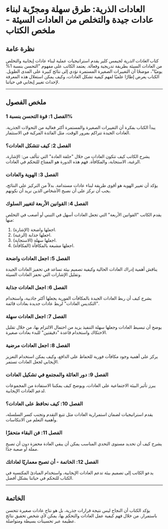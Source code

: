 # **العادات الذرية: طرق سهلة ومجرّبة لبناء عادات جيدة والتخلص من العادات السيئة - ملخص الكتاب**

## **نظرة عامة**
كتاب *العادات الذرية* لجيمس كلير يقدم استراتيجيات عملية لبناء عادات إيجابية والتخلص من العادات السيئة بطريقة تدريجية وفعالة. يعتمد الكاتب على مفهوم "التحسن بنسبة 1% يوميًا"، موضحًا أن التغييرات الصغيرة المستمرة تؤدي إلى نتائج كبيرة على المدى الطويل. الكتاب يعرض إطارًا علميًا لفهم كيفية تشكل العادات، وكيف يمكن استغلال هذه المعرفة لإحداث تغيير إيجابي في حياتنا.

---

## **ملخص الفصول**

### **الفصل 1: قوة التحسن بنسبة 1%**
يبدأ الكتاب بفكرة أن التغييرات الصغيرة والمستمرة أكثر فعالية من التحولات الجذرية. العادات الجيدة تتراكم بمرور الوقت، مثل الفائدة المركبة في الاستثمار.

### **الفصل 2: كيف تتشكل العادات؟**
يشرح الكاتب كيف تتكون العادات من خلال "حلقة العادة" التي تتألف من: الإشارة، الرغبة، الاستجابة، والمكافأة. فهم هذه الدورة هو المفتاح للتحكم في العادات.

### **الفصل 3: الهوية والعادات**
يؤكد أن تغيير الهوية هو أقوى طريقة لبناء عادات مستدامة. بدلاً من التركيز على النتائج، يجب أن نركز على أن نصبح الأشخاص الذين نريد أن نكونهم.

### **الفصل 4: القوانين الأربعة لتغيير السلوك**
يقدم الكاتب "القوانين الأربعة" التي تجعل العادات أسهل في التبني أو أصعب في التخلص منها:
1. اجعلها واضحة (الإشارة).
2. اجعلها جذابة (الرغبة).
3. اجعلها سهلة (الاستجابة).
4. اجعلها مشبعة بالمكافأة (المكافأة).

### **الفصل 5: اجعل العادات واضحة**
يناقش أهمية إدراك العادات الحالية وكيفية تصميم بيئة تساعد في تحفيز العادات الجيدة وتقليل الإشارات التي تحفز العادات السيئة.

### **الفصل 6: اجعل العادات جذابة**
يشرح كيف أن ربط العادات الجيدة بالمكافآت الفورية يجعلها أكثر جاذبية، واستخدام "التكديس العادات" لربط عادات جديدة بعادات قائمة.

### **الفصل 7: اجعل العادات سهلة**
يوضح أن تبسيط العادات وجعلها سهلة التنفيذ يزيد من احتمال الالتزام بها، من خلال تقليل الاحتكاك واستخدام قاعدة "دقيقتين" للبدء بعادات صغيرة.

### **الفصل 8: اجعل العادات مرضية**
يركز على أهمية وجود مكافآت فورية للحفاظ على الدافع، وكيف يمكن استخدام التعزيز الإيجابي لجعل العادات تستمر.

### **الفصل 9: دور العائلة والمجتمع في تشكيل العادات**
يبرز تأثير البيئة الاجتماعية على العادات، ويوضح كيف يمكننا الاستفادة من المجموعات لدعم العادات الإيجابية.

### **الفصل 10: كيف نحافظ على العادات؟**
يقدم استراتيجيات لضمان استمرارية العادات مثل تتبع التقدم وتجنب كسر السلسلة، وأهمية التعلم من الانتكاسات.

### **الفصل 11: فن البقاء متحفزًا**
يشرح كيف أن تحديد مستوى التحدي المناسب يمكن أن يبقي العادة محفزة دون أن تصبح مملة أو صعبة جدًا.

### **الفصل 12: الخاتمة - أن تصبح معماريًا لعاداتك**
يدعو الكاتب إلى تصميم بيئة تدعم العادات الإيجابية، واستخدام المبادئ المكتسبة في الكتاب للتحكم في حياتنا بشكل أفضل.

---

## **الخاتمة**
يؤكد الكتاب أن النجاح ليس نتيجة قرارات جذرية، بل هو نتاج عادات صغيرة تتحسن باستمرار. من خلال فهم كيفية عمل العادات والتحكم بها، يمكن لأي شخص تحقيق نتائج عظيمة عبر تحسينات بسيطة ومتواصلة.